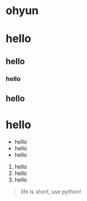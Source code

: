 # ohyun
# hello
## hello
### hello
## hello
# hello

* hello
* hello
* hello

1. hello
2. hello
3. hello

>life is short, use python!
